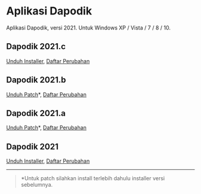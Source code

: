 # Aplikasi Dapodik

Aplikasi Dapodik, versi 2021. Untuk Windows XP / Vista / 7 / 8 / 10.

## Dapodik 2021.c

[Unduh Installer](https://github.com/dapodix/dapodik-2021/raw/main/Dapodik_2021.c.exe), [Daftar Perubahan](changelog.md#aplikasi-dapodik-2021c)

## Dapodik 2021.b

[Unduh Patch](https://github.com/dapodix/dapodik-2021/raw/main/Patch_Dapodik_2021.b.exe)*, [Daftar Perubahan](changelog.md#aplikasi-dapodik-2021b)

## Dapodik 2021.a

[Unduh Patch](https://github.com/dapodix/dapodik-2021/raw/main/Patch_Dapodik_2021.a.exe)*, [Daftar Perubahan](changelog.md#aplikasi-dapodik-2021a)

## Dapodik 2021

[Unduh Installer](https://github.com/dapodix/dapodik-2021/releases/download/2021/Dapodik_2021.exe "Installer Dapodik 2021"), [Daftar Perubahan](changelog.md#aplikasi-dapodik-2021)

***

> *Untuk patch silahkan install terlebih dahulu installer versi sebelumnya.

